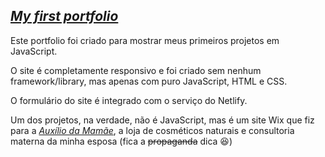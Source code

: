 ## _[My first portfolio](https://portfolio-andersonfpcorrea.netlify.app/)_

Este portfolio foi criado para mostrar meus primeiros projetos em JavaScript.

O site é completamente responsivo e foi criado sem nenhum framework/library, mas apenas com puro JavaScript, HTML e CSS.

O formulário do site é integrado com o serviço do Netlify.

Um dos projetos, na verdade, não é JavaScript, mas é um site Wix que fiz para a _[Auxílio da Mamãe](https://www.auxiliodamamae.com/)_, a loja de cosméticos naturais e consultoria materna da minha esposa (fica a ~~propaganda~~ dica 😆)
